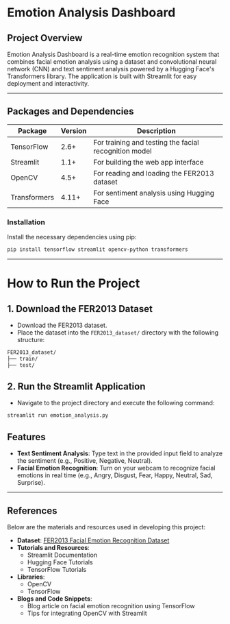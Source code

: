 # Emotion Analysis Dashboard

## Project Overview
Emotion Analysis Dashboard is a real-time emotion recognition system that combines facial emotion analysis using a dataset and convolutional neural network (CNN) and text sentiment analysis powered by a Hugging Face's Transformers library. The application is built with Streamlit for easy deployment and interactivity.

---

## Packages and Dependencies

| Package      | Version | Description                              |
|--------------|---------|------------------------------------------|
| TensorFlow   | 2.6+    | For training and testing the facial recognition model |
| Streamlit    | 1.1+    | For building the web app interface       |
| OpenCV       | 4.5+    | For reading and loading the FER2013 dataset |
| Transformers | 4.11+   | For sentiment analysis using Hugging Face |

### Installation
Install the necessary dependencies using pip:
```bash
pip install tensorflow streamlit opencv-python transformers
```

---

# How to Run the Project

## 1. Download the FER2013 Dataset
- Download the FER2013 dataset.
- Place the dataset into the `FER2013_dataset/` directory with the following structure:

```bash
FER2013_dataset/
├── train/
├── test/
```

## 2. Run the Streamlit Application
- Navigate to the project directory and execute the following command:
```bash
streamlit run emotion_analysis.py
```

## Features
- **Text Sentiment Analysis**: Type text in the provided input field to analyze the sentiment (e.g., Positive, Negative, Neutral).
- **Facial Emotion Recognition**: Turn on your webcam to recognize facial emotions in real time (e.g., Angry, Disgust, Fear, Happy, Neutral, Sad, Surprise).

---

## References
Below are the materials and resources used in developing this project:
- **Dataset**: [FER2013 Facial Emotion Recognition Dataset](#)
- **Tutorials and Resources**:
  - Streamlit Documentation
  - Hugging Face Tutorials
  - TensorFlow Tutorials
- **Libraries**:
  - OpenCV
  - TensorFlow
- **Blogs and Code Snippets**:
  - Blog article on facial emotion recognition using TensorFlow
  - Tips for integrating OpenCV with Streamlit

